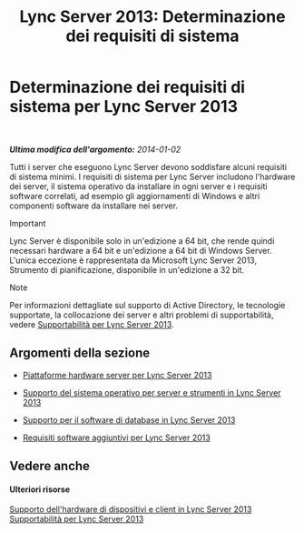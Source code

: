 ﻿---
title: 'Lync Server 2013: Determinazione dei requisiti di sistema'
TOCTitle: Determinazione dei requisiti di sistema
ms:assetid: 620e81e2-42df-4eda-8498-bd56a14aa0e1
ms:mtpsurl: https://technet.microsoft.com/it-it/library/Gg398438(v=OCS.15)
ms:contentKeyID: 49300758
ms.date: 08/24/2015
mtps_version: v=OCS.15
ms.translationtype: HT
---

# Determinazione dei requisiti di sistema per Lync Server 2013

 

_**Ultima modifica dell'argomento:** 2014-01-02_

Tutti i server che eseguono Lync Server devono soddisfare alcuni requisiti di sistema minimi. I requisiti di sistema per Lync Server includono l'hardware dei server, il sistema operativo da installare in ogni server e i requisiti software correlati, ad esempio gli aggiornamenti di Windows e altri componenti software da installare nei server.

> [!IMPORTANT]  
> Lync Server è disponibile solo in un'edizione a 64 bit, che rende quindi necessari hardware a 64 bit e un'edizione a 64 bit di Windows Server. L'unica eccezione è rappresentata da Microsoft Lync Server 2013, Strumento di pianificazione, disponibile in un'edizione a 32 bit.


> [!NOTE]
> Per informazioni dettagliate sul supporto di Active Directory, le tecnologie supportate, la collocazione dei server e altri problemi di supportabilità, vedere <A href="lync-server-2013-supportability.md">Supportabilità per Lync Server 2013</A>.



## Argomenti della sezione

  - [Piattaforme hardware server per Lync Server 2013](lync-server-2013-server-hardware-platforms.md)

  - [Supporto del sistema operativo per server e strumenti in Lync Server 2013](lync-server-2013-server-and-tools-operating-system-support.md)

  - [Supporto per il software di database in Lync Server 2013](lync-server-2013-database-software-support.md)

  - [Requisiti software aggiuntivi per Lync Server 2013](lync-server-2013-additional-software-requirements.md)

## Vedere anche

#### Ulteriori risorse

[Supporto dell'hardware di dispositivi e client in Lync Server 2013](lync-server-2013-client-and-device-hardware-support.md)  
[Supportabilità per Lync Server 2013](lync-server-2013-supportability.md)

